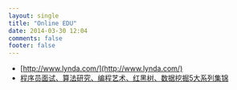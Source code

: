 ```yaml
---
layout: single
title: "Online EDU"
date: 2014-03-30 12:04
comments: false
footer: false
---
```


* [http://www.lynda.com/](http://www.lynda.com/)
* [程序员面试、算法研究、编程艺术、红黑树、数据挖掘5大系列集锦](http://blog.csdn.net/v_july_v/article/details/6543438)